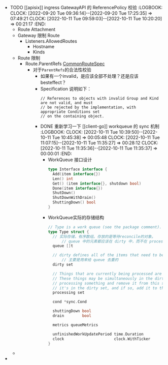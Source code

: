 - TODO [[apisix]] ingress GatewayAPI 的 ReferencePolicy 校验
  :LOGBOOK:
  CLOCK: [2022-09-20 Tue 09:36:14]--[2022-09-20 Tue 17:25:35] =>  07:49:21
  CLOCK: [2022-10-11 Tue 09:59:03]--[2022-10-11 Tue 10:20:20] =>  00:21:17
  :END:
	- Route Attachment
	- Gateway 限制 Route
		- Listeners.AllowedRoutes
			- Hostname
			- Kinds
	- Route 限制
		- Route.ParentRefs [CommonRouteSpec](https://gateway-api.sigs.k8s.io/references/spec/#gateway.networking.k8s.io/v1beta1.CommonRouteSpec)
			- 对于`ParentRefs`的合法性校验
				- 如果有一个invalid，是应该全部不处理？还是应该 besteffect？
				- Specification 说明如下：
				  ```
				  // References to objects with invalid Group and Kind are not valid, and must
				  // be rejected by the implementation, with appropriate Conditions set
				  // on the containing object.
				  ```
				- DONE 重新学习一下 [[client-go]] workqueue 的 sync 机制
				  :LOGBOOK:
				  CLOCK: [2022-10-11 Tue 10:39:50]--[2022-10-11 Tue 10:45:38] =>  00:05:48
				  CLOCK: [2022-10-11 Tue 11:07:15]--[2022-10-11 Tue 11:35:27] =>  00:28:12
				  CLOCK: [2022-10-11 Tue 11:35:36]--[2022-10-11 Tue 11:35:37] =>  00:00:01
				  :END:
					- WorkQueue 接口设计
					  ```go
					  type Interface interface {
					  	Add(item interface{})
					  	Len() int
					  	Get() (item interface{}, shutdown bool)
					  	Done(item interface{})
					  	ShutDown()
					  	ShutDownWithDrain()
					  	ShuttingDown() bool
					  }
					  ```
					- WorkQueue实际的存储结构
					  ```go
					  // Type is a work queue (see the package comment).
					  type Type struct {
					  	// 实际存储，有序数组。存放的是等待reconcile的对象。
					    	// queue 中的元素都应该在 dirty 中，而不在 processing 中
					  	queue []t
					  
					  	// dirty defines all of the items that need to be processed.
					    	// 主要是用来给 queue 去重的
					  	dirty set
					  
					  	// Things that are currently being processed are in the processing set.
					  	// These things may be simultaneously in the dirty set. When we finish
					  	// processing something and remove it from this set, we'll check if
					  	// it's in the dirty set, and if so, add it to the queue.
					  	processing set
					  
					  	cond *sync.Cond
					  
					  	shuttingDown bool
					  	drain        bool
					  
					  	metrics queueMetrics
					  
					  	unfinishedWorkUpdatePeriod time.Duration
					  	clock                      clock.WithTicker
					  }
					  ```
	-
-